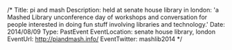 /*
Title: pi and mash
Description: held at senate house library in london: 'a Mashed Library unconference day of workshops and conversation for people interested in doing fun stuff involving libraries and technology.'
Date: 2014/08/09
Type: PastEvent
EventLocation: senate house library, london
EventUrl: http://piandmash.info/
EventTwitter: mashlib2014
*/